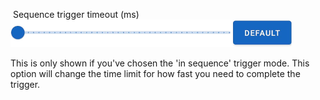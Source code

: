 
&nbsp;Sequence trigger timeout (ms)<br />
![](../../images/ui-slider-default-light-450px.png)

This is only shown if you've chosen the 'in sequence' trigger mode. This option will change the time limit for how fast you need to complete the trigger.